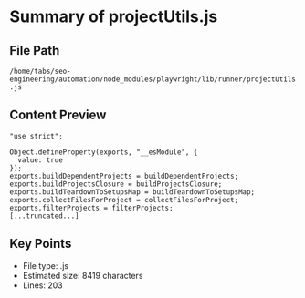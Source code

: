 # Summary of projectUtils.js
  
## File Path
`/home/tabs/seo-engineering/automation/node_modules/playwright/lib/runner/projectUtils.js`

## Content Preview
```
"use strict";

Object.defineProperty(exports, "__esModule", {
  value: true
});
exports.buildDependentProjects = buildDependentProjects;
exports.buildProjectsClosure = buildProjectsClosure;
exports.buildTeardownToSetupsMap = buildTeardownToSetupsMap;
exports.collectFilesForProject = collectFilesForProject;
exports.filterProjects = filterProjects;
[...truncated...]
```

## Key Points
- File type: .js
- Estimated size: 8419 characters
- Lines: 203
